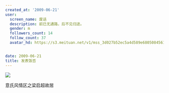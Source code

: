 ```yaml
---
created_at: '2009-06-21'
user:
  screen_name: 废话
  description: 前已无通路，后不见归途。
  gender: m
  followers_count: 14
  follow_count: 37
  avatar_hd: https://s3.meituan.net/v1/mss_3d027b52ec5a4d589e68050845611e68/avatar/l0/00/3p/b8.jpg?1206814696


date: 2009-06-21
title: 发表饭否
---
```


![](https://s3-img.meituan.net/v1/mss_3d027b52ec5a4d589e68050845611e68/ff/n0/00/8g/4w_192305.jpg@596w_1l.jpg)

意氏风情区之梁启超故居
